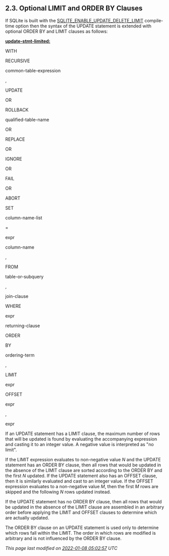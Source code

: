 ## 2\.3\. Optional LIMIT and ORDER BY Clauses


If SQLite is built with the [SQLITE\_ENABLE\_UPDATE\_DELETE\_LIMIT](compile.html#enable_update_delete_limit)
compile\-time option then the syntax of the UPDATE statement is extended
with optional ORDER BY and LIMIT clauses as follows:


**[update\-stmt\-limited:](syntax/update-stmt-limited.html)**







WITH

RECURSIVE





common\-table\-expression






,








UPDATE






OR



ROLLBACK





qualified\-table\-name

OR



REPLACE






OR



IGNORE






OR



FAIL






OR



ABORT











SET



column\-name\-list



\=



expr



column\-name


,







FROM



table\-or\-subquery

,






join\-clause








WHERE



expr






returning\-clause





ORDER



BY



ordering\-term

,

LIMIT



expr



OFFSET



expr

,



expr




























If an UPDATE statement has a LIMIT clause, the maximum number of rows that
will be updated is found by evaluating the accompanying expression and casting
it to an integer value. A negative value is interpreted as "no limit".



If the LIMIT expression evaluates to non\-negative value *N* and the
UPDATE statement has an ORDER BY clause, then all rows that would be updated in
the absence of the LIMIT clause are sorted according to the ORDER BY and the
first *N* updated. If the UPDATE statement also has an OFFSET clause,
then it is similarly evaluated and cast to an integer value. If the OFFSET
expression evaluates to a non\-negative value *M*, then the first *M*
rows are skipped and the following *N* rows updated instead.



If the UPDATE statement has no ORDER BY clause, then all rows that
would be updated in the absence of the LIMIT clause are assembled in an
arbitrary order before applying the LIMIT and OFFSET clauses to determine 
which are actually updated.



The ORDER BY clause on an UPDATE statement is used only to determine which
rows fall within the LIMIT. The order in which rows are modified is arbitrary
and is not influenced by the ORDER BY clause.


*This page last modified on [2022\-01\-08 05:02:57](https://sqlite.org/docsrc/honeypot) UTC* 


